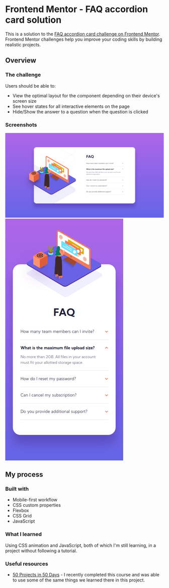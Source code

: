 # Frontend Mentor - FAQ accordion card solution

This is a solution to the [FAQ accordion card challenge on Frontend Mentor](https://www.frontendmentor.io/challenges/faq-accordion-card-XlyjD0Oam). Frontend Mentor challenges help you improve your coding skills by building realistic projects. 

## Overview

### The challenge

Users should be able to:

- View the optimal layout for the component depending on their device's screen size
- See hover states for all interactive elements on the page
- Hide/Show the answer to a question when the question is clicked

### Screenshots

![](images/screenshot-1.png)
![](images/screenshot-2.png)

## My process

### Built with

- Mobile-first workflow
- CSS custom properties
- Flexbox
- CSS Grid
- JavaScript

### What I learned

Using CSS animation and JavaScript, both of which I'm still learning, in a project without following a tutorial.

### Useful resources

- [50 Projects in 50 Days](https://50projects50days.com/) - I recently completed this course and was able to use some of the same things we learned there in this project.